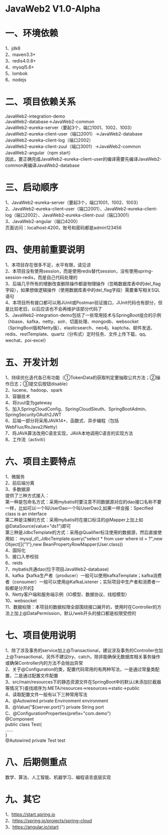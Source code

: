 ﻿# JavaWeb2 V1.0-Alpha         
# 一、环境依赖                                                       
1、jdk8                 
2、maven3.3+                 
3、redis4.0.8+                 
4、mysql5.6+                 
5、lombok     
6、nodejs              
# 二、项目依赖关系                                                                 
JavaWeb2-integration-demo                    
JavaWeb2-database->JavaWeb2-common                        
JavaWeb2-eureka-server（要起3个，端口1001、1002、1003）                                                
JavaWeb2-eureka-client-user（端口2001）->JavaWeb2-database                                                                    
JavaWeb2-eureka-client-log（端口2002）                                                                            
JavaWeb2-eureka-client-zuul（端口3001）->JavaWeb2-common             
JavaWeb2-angular（npm start）              
因此，要正确完成JavaWeb2-eureka-client-user的编译需要先编译JavaWeb2-common再编译JavaWeb2-database                                  
# 三、启动顺序                                                       
1、JavaWeb2-eureka-server（要起3个，端口1001、1002、1003）                          
2、JavaWeb2-eureka-client-user（端口2001）、JavaWeb2-eureka-client-log（端口2002）、JavaWeb2-eureka-client-zuul（端口3001）          
3、JavaWeb2-angular（端口4200）     
页面访问：localhost:4200，账号和密码都是admin123456     
# 四、使用前重要说明                                                                     
1、本项目存在很多不足，水平有限，请见谅                            
2、本项目没有使用session，而是使用redis替代session，没有使用spring-session-redis，而是自己代码处理的                          
3、后端几乎所有的增删改查删除操作都是物理操作（忽略数据库表中的del_flag字段），如果想做逻辑操作（使用数据库表中的del_flag字段）需要重写相关SQL语句                        
4、本项目所有接口都可以用JUnit或Postman验证接口，JUnit代码也有部分，但是比较老旧，以后应该也不会再维护该部分代码了                            
5、JavaWeb2-integration-demo包括了一些常用技术与SpringBoot组合的示例（hbase、kafka、netty、solr、切面处理、mongodb、websocket（SpringBoot版和Netty版）、elasticsearch、neo4j、kaptcha、邮件发送、redis、restTemplate、quartz（分布式）定时任务、文件上传下载、qq、wechat、poi-excel）                                                                                            
# 五、开发计划                                                                             
1、持续优化迭代各已有功能（①TokenData的获取判定要抽取公共方法；②操作日志；③提交后按钮disable）                               
2、lucene、hadoop、spark                                                                
3、容器技术                                     
4、将zuul变为gateway                 
5、加入SpringCloudConfig、SpringCloudSleuth、SpringBootAdmin、SpringSecurityOAuth2JWT                 
6、后端一部分将采用JAVA14+、函数式、异步编程（包括WebFlux/RxJava2/Netty）                 
7、将JAVA算法改用C语言实现，JAVA本地调用C语言的实现方法                
8、工作流（activiti）              
# 六、项目主要特点                                                       
1、微服务                          
2、前后端分离                 
3、多数据源                 
提供了三种方式接入：                 
第一种是包命名方式：采用mybatis时要注意不同数据源对应的dao接口名称不要一样，比如可以一个叫UserDao一个叫UserDao2,如果一样会报：Specified class is an interface                 
第二种是注解的方式：采用mybatis时在接口标注的@Mapper上加上如@DataSource(value="ds1")即可                 
第三种是JdbcTemplate的方式：采用@Qualifier标注使用的数据源，然后直接使用如： mysql_d1_JdbcTemplate.query("select * from user where id = ?",new Object[]{"1"},new BeanPropertyRowMapper<User>(User.class))                 
4、国际化                 
5、接口入参校验                 
6、reids                 
7、mybatis共通dao(位于项目JavaWeb2-database)                 
8、kafka【kafka生产者（producer）一般可以使用kafkaTemplate；kafka消费者（consumer）一般可以使用@KafkaListener；实际项目中生产者和消费者一般都是分开的】                 
9、Netty客户端和服务端示例（IO模型、数据协议、线程模型）                 
10、websocket            
11、数据权限：本项目的数据权限全部围绕接口展开的，使用时在Controller的方法上加上@DataPermission，默认/web开头的接口都是权限受控的                                   
# 七、项目使用说明                                                       
1、除了涉及事务的service加上@Transactional，建议涉及事务的Controller也加上@Transactional，另外不建议try、catch，除非能确保无数据库相关事务操作或确保Controller内的方法不会抛出异常                 
2、关于@Configuration的类，配置代码常用的有两种写法，一是通过常量类配置，二是通过配置文件配置                                
3、src/main/resources下的静态资源文件在SpringBoot中的默认(未添加拦截器等情况下)查找顺序为:META/resources->resources->static->public                 
4、读取配置文件一般有以下三种常用写法                 
A、@Autowired private Environment environment                 
B、@Value("${server.port}") private String port                 
C、@ConfigurationProperties(prefix="com.demo")                 
   @Component                 
   public class Test{                 
      ......                 
   }                 
   @Autowired private Test test                 
# 八、后期侧重点                                                                           
数学、算法、人工智能、机器学习、编程语言底层实现                                        
# 九、其它       
1、https://start.spring.io                       
2、https://spring.io/projects/spring-cloud                          
3、https://angular.io/start          
